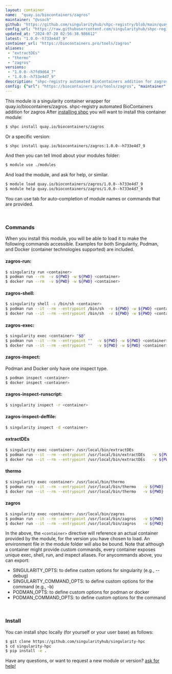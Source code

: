 ```yaml
---
layout: container
name:  "quay.io/biocontainers/zagros"
maintainer: "@vsoch"
github: "https://github.com/singularityhub/shpc-registry/blob/main/quay.io/biocontainers/zagros/container.yaml"
config_url: "https://raw.githubusercontent.com/singularityhub/shpc-registry/main/quay.io/biocontainers/zagros/container.yaml"
updated_at: "2024-07-28 02:56:38.986612"
latest: "1.0.0--h733e4d7_9"
container_url: "https://biocontainers.pro/tools/zagros"
aliases:
 - "extractDEs"
 - "thermo"
 - "zagros"
versions:
 - "1.0.0--h7fd9d64_7"
 - "1.0.0--h733e4d7_9"
description: "shpc-registry automated BioContainers addition for zagros"
config: {"url": "https://biocontainers.pro/tools/zagros", "maintainer": "@vsoch", "description": "shpc-registry automated BioContainers addition for zagros", "latest": {"1.0.0--h733e4d7_9": "sha256:a0944481536903408fe95a79d82b67f5fb2aa5a1221fd8de35d4e6719468542b"}, "tags": {"1.0.0--h7fd9d64_7": "sha256:fdb6b2e961a0efb21a41047c0c27d7dfeb49eeef3ef8cbb762e7dcd54848acc1", "1.0.0--h733e4d7_9": "sha256:a0944481536903408fe95a79d82b67f5fb2aa5a1221fd8de35d4e6719468542b"}, "docker": "quay.io/biocontainers/zagros", "aliases": {"extractDEs": "/usr/local/bin/extractDEs", "thermo": "/usr/local/bin/thermo", "zagros": "/usr/local/bin/zagros"}}
---
```


This module is a singularity container wrapper for quay.io/biocontainers/zagros.
shpc-registry automated BioContainers addition for zagros
After [installing shpc](#install) you will want to install this container module:


```bash
$ shpc install quay.io/biocontainers/zagros
```

Or a specific version:

```bash
$ shpc install quay.io/biocontainers/zagros:1.0.0--h733e4d7_9
```

And then you can tell lmod about your modules folder:

```bash
$ module use ./modules
```

And load the module, and ask for help, or similar.

```bash
$ module load quay.io/biocontainers/zagros/1.0.0--h733e4d7_9
$ module help quay.io/biocontainers/zagros/1.0.0--h733e4d7_9
```

You can use tab for auto-completion of module names or commands that are provided.

<br>

### Commands

When you install this module, you will be able to load it to make the following commands accessible.
Examples for both Singularity, Podman, and Docker (container technologies supported) are included.

#### zagros-run:

```bash
$ singularity run <container>
$ podman run --rm  -v ${PWD} -w ${PWD} <container>
$ docker run --rm  -v ${PWD} -w ${PWD} <container>
```

#### zagros-shell:

```bash
$ singularity shell -s /bin/sh <container>
$ podman run --it --rm --entrypoint /bin/sh  -v ${PWD} -w ${PWD} <container>
$ docker run --it --rm --entrypoint /bin/sh  -v ${PWD} -w ${PWD} <container>
```

#### zagros-exec:

```bash
$ singularity exec <container> "$@"
$ podman run --it --rm --entrypoint ""  -v ${PWD} -w ${PWD} <container> "$@"
$ docker run --it --rm --entrypoint ""  -v ${PWD} -w ${PWD} <container> "$@"
```

#### zagros-inspect:

Podman and Docker only have one inspect type.

```bash
$ podman inspect <container>
$ docker inspect <container>
```

#### zagros-inspect-runscript:

```bash
$ singularity inspect -r <container>
```

#### zagros-inspect-deffile:

```bash
$ singularity inspect -d <container>
```


#### extractDEs

```bash
$ singularity exec <container> /usr/local/bin/extractDEs
$ podman run --it --rm --entrypoint /usr/local/bin/extractDEs   -v ${PWD} -w ${PWD} <container> -c " $@"
$ docker run --it --rm --entrypoint /usr/local/bin/extractDEs   -v ${PWD} -w ${PWD} <container> -c " $@"
```


#### thermo

```bash
$ singularity exec <container> /usr/local/bin/thermo
$ podman run --it --rm --entrypoint /usr/local/bin/thermo   -v ${PWD} -w ${PWD} <container> -c " $@"
$ docker run --it --rm --entrypoint /usr/local/bin/thermo   -v ${PWD} -w ${PWD} <container> -c " $@"
```


#### zagros

```bash
$ singularity exec <container> /usr/local/bin/zagros
$ podman run --it --rm --entrypoint /usr/local/bin/zagros   -v ${PWD} -w ${PWD} <container> -c " $@"
$ docker run --it --rm --entrypoint /usr/local/bin/zagros   -v ${PWD} -w ${PWD} <container> -c " $@"
```



In the above, the `<container>` directive will reference an actual container provided
by the module, for the version you have chosen to load. An environment file in the
module folder will also be bound. Note that although a container
might provide custom commands, every container exposes unique exec, shell, run, and
inspect aliases. For anycommands above, you can export:

 - SINGULARITY_OPTS: to define custom options for singularity (e.g., --debug)
 - SINGULARITY_COMMAND_OPTS: to define custom options for the command (e.g., -b)
 - PODMAN_OPTS: to define custom options for podman or docker
 - PODMAN_COMMAND_OPTS: to define custom options for the command

<br>

### Install

You can install shpc locally (for yourself or your user base) as follows:

```bash
$ git clone https://github.com/singularityhub/singularity-hpc
$ cd singularity-hpc
$ pip install -e .
```

Have any questions, or want to request a new module or version? [ask for help!](https://github.com/singularityhub/singularity-hpc/issues)